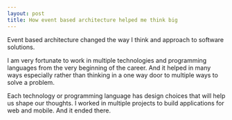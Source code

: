 ```yaml
---
layout: post
title: How event based architecture helped me think big
---
```


Event based architecture changed the way I think and approach to software solutions. 

I am very fortunate to work in multiple technologies and programming languages from the very beginning of the career.
And it helped in many ways especially rather than thinking in a one way door to multiple ways to solve a problem.

Each technology or programming language has design choices that will help us shape our thoughts.
I worked in multiple projects to build applications for web and mobile. And it ended there.

